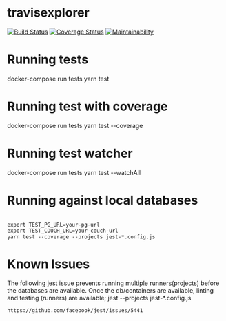 # travisexplorer

[![Build Status](https://travis-ci.org/vimemo/travisexplorer.svg?branch=master)](https://travis-ci.org/vimemo/travisexplorer)
[![Coverage Status](https://coveralls.io/repos/github/vimemo/travisexplorer/badge.svg?branch=master)](https://coveralls.io/github/vimemo/travisexplorer?branch=master)
[![Maintainability](https://api.codeclimate.com/v1/badges/248eff6f527443854ec7/maintainability)](https://codeclimate.com/github/vimemo/travisexplorer/maintainability)

# Running tests

docker-compose run tests yarn test

# Running test with coverage

docker-compose run tests yarn test --coverage

# Running test watcher

docker-compose run tests yarn test --watchAll

# Running against local databases

```

export TEST_PG_URL=your-pg-url
export TEST_COUCH_URL=your-couch-url
yarn test --coverage --projects jest-*.config.js

```

# Known Issues
The following jest issue prevents running multiple
runners(projects) before the databases are available.
Once the db/containers are available, linting and testing (runners) are available; jest --projects jest-*.config.js
```
https://github.com/facebook/jest/issues/5441
```
